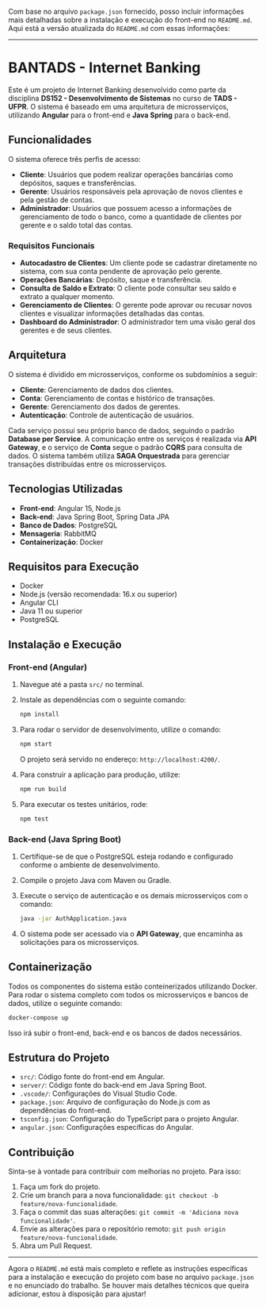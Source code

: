 Com base no arquivo `package.json` fornecido, posso incluir informações mais detalhadas sobre a instalação e execução do front-end no `README.md`. Aqui está a versão atualizada do `README.md` com essas informações:

---

# BANTADS - Internet Banking

Este é um projeto de Internet Banking desenvolvido como parte da disciplina **DS152 - Desenvolvimento de Sistemas** no curso de **TADS - UFPR**. O sistema é baseado em uma arquitetura de microsserviços, utilizando **Angular** para o front-end e **Java Spring** para o back-end.

## Funcionalidades

O sistema oferece três perfis de acesso:

- **Cliente**: Usuários que podem realizar operações bancárias como depósitos, saques e transferências.
- **Gerente**: Usuários responsáveis pela aprovação de novos clientes e pela gestão de contas.
- **Administrador**: Usuários que possuem acesso a informações de gerenciamento de todo o banco, como a quantidade de clientes por gerente e o saldo total das contas.

### Requisitos Funcionais

- **Autocadastro de Clientes**: Um cliente pode se cadastrar diretamente no sistema, com sua conta pendente de aprovação pelo gerente.
- **Operações Bancárias**: Depósito, saque e transferência.
- **Consulta de Saldo e Extrato**: O cliente pode consultar seu saldo e extrato a qualquer momento.
- **Gerenciamento de Clientes**: O gerente pode aprovar ou recusar novos clientes e visualizar informações detalhadas das contas.
- **Dashboard do Administrador**: O administrador tem uma visão geral dos gerentes e de seus clientes.

## Arquitetura

O sistema é dividido em microsserviços, conforme os subdomínios a seguir:

- **Cliente**: Gerenciamento de dados dos clientes.
- **Conta**: Gerenciamento de contas e histórico de transações.
- **Gerente**: Gerenciamento dos dados de gerentes.
- **Autenticação**: Controle de autenticação de usuários.

Cada serviço possui seu próprio banco de dados, seguindo o padrão **Database per Service**. A comunicação entre os serviços é realizada via **API Gateway**, e o serviço de **Conta** segue o padrão **CQRS** para consulta de dados. O sistema também utiliza **SAGA Orquestrada** para gerenciar transações distribuídas entre os microsserviços.

## Tecnologias Utilizadas

- **Front-end**: Angular 15, Node.js
- **Back-end**: Java Spring Boot, Spring Data JPA
- **Banco de Dados**: PostgreSQL
- **Mensageria**: RabbitMQ
- **Containerização**: Docker

## Requisitos para Execução

- Docker
- Node.js (versão recomendada: 16.x ou superior)
- Angular CLI
- Java 11 ou superior
- PostgreSQL

## Instalação e Execução

### Front-end (Angular)

1. Navegue até a pasta `src/` no terminal.
2. Instale as dependências com o seguinte comando:

   ```bash
   npm install
   ```

3. Para rodar o servidor de desenvolvimento, utilize o comando:

   ```bash
   npm start
   ```

   O projeto será servido no endereço: `http://localhost:4200/`.

4. Para construir a aplicação para produção, utilize:

   ```bash
   npm run build
   ```

5. Para executar os testes unitários, rode:

   ```bash
   npm test
   ```

### Back-end (Java Spring Boot)

1. Certifique-se de que o PostgreSQL esteja rodando e configurado conforme o ambiente de desenvolvimento.
2. Compile o projeto Java com Maven ou Gradle.
3. Execute o serviço de autenticação e os demais microsserviços com o comando:

   ```bash
   java -jar AuthApplication.java
   ```

4. O sistema pode ser acessado via o **API Gateway**, que encaminha as solicitações para os microsserviços.

## Containerização

Todos os componentes do sistema estão conteinerizados utilizando Docker. Para rodar o sistema completo com todos os microsserviços e bancos de dados, utilize o seguinte comando:

```bash
docker-compose up
```

Isso irá subir o front-end, back-end e os bancos de dados necessários.

## Estrutura do Projeto

- `src/`: Código fonte do front-end em Angular.
- `server/`: Código fonte do back-end em Java Spring Boot.
- `.vscode/`: Configurações do Visual Studio Code.
- `package.json`: Arquivo de configuração do Node.js com as dependências do front-end.
- `tsconfig.json`: Configuração do TypeScript para o projeto Angular.
- `angular.json`: Configurações específicas do Angular.

## Contribuição

Sinta-se à vontade para contribuir com melhorias no projeto. Para isso:

1. Faça um fork do projeto.
2. Crie um branch para a nova funcionalidade: `git checkout -b feature/nova-funcionalidade`.
3. Faça o commit das suas alterações: `git commit -m 'Adiciona nova funcionalidade'`.
4. Envie as alterações para o repositório remoto: `git push origin feature/nova-funcionalidade`.
5. Abra um Pull Request.

---

Agora o `README.md` está mais completo e reflete as instruções específicas para a instalação e execução do projeto com base no arquivo `package.json` e no enunciado do trabalho. Se houver mais detalhes técnicos que queira adicionar, estou à disposição para ajustar!
